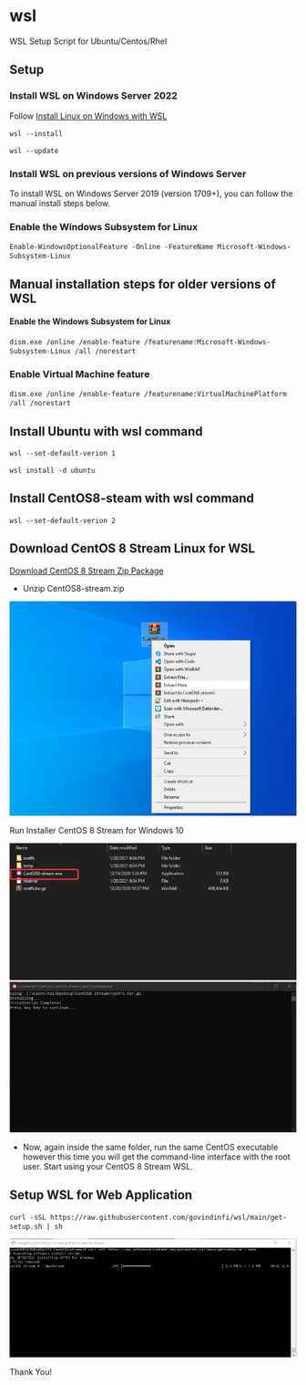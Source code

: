 # wsl
WSL Setup Script for Ubuntu/Centos/Rhel

## Setup

### Install WSL on Windows Server 2022

Follow [Install Linux on Windows with WSL](https://docs.microsoft.com/en-us/windows/wsl/install)

```
wsl --install
```

```
wsl --update
```

### Install WSL on previous versions of Windows Server
To install WSL on Windows Server 2019 (version 1709+), you can follow the manual install steps below.

### Enable the Windows Subsystem for Linux

```
Enable-WindowsOptionalFeature -Online -FeatureName Microsoft-Windows-Subsystem-Linux
```

## Manual installation steps for older versions of WSL

#### Enable the Windows Subsystem for Linux

```
dism.exe /online /enable-feature /featurename:Microsoft-Windows-Subsystem-Linux /all /norestart
```

### Enable Virtual Machine feature

```
dism.exe /online /enable-feature /featurename:VirtualMachinePlatform /all /norestart
```

## Install Ubuntu with wsl command 

```
wsl --set-default-verion 1
```
```
wsl install -d ubuntu 
```


## Install CentOS8-steam with wsl command

```
wsl --set-default-verion 2
```

## Download CentOS 8 Stream Linux for WSL

<a id="raw-url" href="https://github.com/mishamosher/CentOS-WSL/releases/download/8-stream-20201019/CentOS8-stream.zip">Download CentOS 8 Stream Zip Package</a>

- Unzip CentOS8-stream.zip 

![unzip](https://raw.githubusercontent.com/govindinfi/wsl/main/4.jpg)

Run Installer CentOS 8 Stream for Windows 10

![run](https://raw.githubusercontent.com/govindinfi/wsl/main/2.jpg)
![done](https://raw.githubusercontent.com/govindinfi/wsl/main/1.jpg)

- Now, again inside the same folder, run the same CentOS executable however this time you will get the command-line interface with the root user. Start using your CentOS 8 Stream WSL.



## Setup WSL for Web Application

```
curl -sSL https://raw.githubusercontent.com/govindinfi/wsl/main/get-setup.sh | sh
```

![install](https://raw.githubusercontent.com/govindinfi/wsl/main/Screenshot%202022-08-17%20193738.png)

Thank You!
